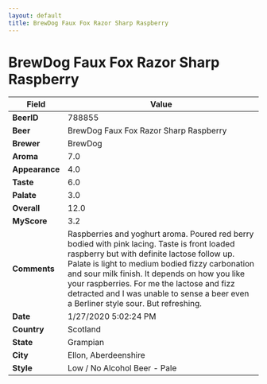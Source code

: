 ```yaml
---
layout: default
title: BrewDog Faux Fox Razor Sharp Raspberry
---
```


# BrewDog Faux Fox Razor Sharp Raspberry

| Field         | Value     |
|---------------|-----------|
| **BeerID** | 788855 |
| **Beer** | BrewDog Faux Fox Razor Sharp Raspberry |
| **Brewer** | BrewDog |
| **Aroma** | 7.0 |
| **Appearance** | 4.0 |
| **Taste** | 6.0 |
| **Palate** | 3.0 |
| **Overall** | 12.0 |
| **MyScore** | 3.2 |
| **Comments** | Raspberries and yoghurt aroma. Poured red berry bodied with pink lacing. Taste is front loaded raspberry but with definite lactose follow up. Palate is light to medium bodied fizzy carbonation and sour milk finish. It depends on how you like your raspberries. For me the lactose and fizz detracted and I was unable to sense a beer even a Berliner style sour. But refreshing. |
| **Date** | 1/27/2020 5:02:24 PM |
| **Country** | Scotland |
| **State** | Grampian |
| **City** | Ellon, Aberdeenshire |
| **Style** | Low / No Alcohol Beer - Pale |

